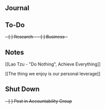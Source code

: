 ## Journal


## To-Do
<del>- [ ] Research - </del>
<del>- [ ] Business - </del>


## Notes
[[Lao Tzu - "Do Nothing", Achieve Everything]]

[[The thing we enjoy is our personal leverage]]

## Shut Down
<del>- [ ] Post in Accountability Group</del>